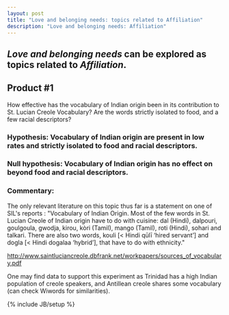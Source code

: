 ```yaml
---
layout: post
title: "Love and belonging needs: topics related to Affiliation"
description: "Love and belonging needs: Affiliation"
---
```




## __*Love and belonging needs*__ can be explored as topics related to __*Affiliation*__.


## Product #1
How effective has the vocabulary of Indian origin been in its contribution to St. Lucian Creole Vocabulary? Are the words strictly isolated to food, and a few racial descriptors?



### Hypothesis: Vocabulary of Indian origin are present in low rates and strictly isolated to food and racial descriptors.

### Null hypothesis: Vocabulary of Indian origin has no effect on beyond food and racial descriptors.


### Commentary:
The only relevant literature on this topic thus far is a statement on one of SIL's reports :
"Vocabulary of Indian Origin. Most of the few words in St. Lucian Creole of Indian origin have to do with cuisine: dal (Hindi), dalpouri, goulgoula, gwodja, kirou, kòri (Tamil), mango (Tamil), roti (Hindi), sohari and talkari. There are also two words, kouli [< Hindi qūlī ‘hired servant’] and dogla [< Hindi dogalaa ‘hybrid’], that have to do with ethnicity."

http://www.saintluciancreole.dbfrank.net/workpapers/sources_of_vocabulary.pdf


One may find data to support this experiment as Trinidad has a high Indian population of creole speakers, and Antillean creole shares some vocabulary (can check Wiwords for similarities).


{% include JB/setup %}